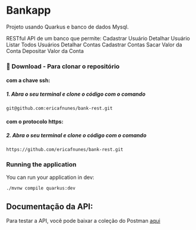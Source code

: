 # Bankapp

Projeto usando Quarkus e banco de dados Mysql.

RESTful API de um banco que permite:
Cadastrar Usuário
Detalhar Usuário
Listar Todos Usuários
Detalhar Contas
Cadastrar Contas
Sacar Valor da Conta
Depositar Valor da Conta



### :floppy_disk: Download - Para clonar o repositório



#### com a chave ssh:

##### 1. Abra o seu terminal e clone o código com o comando

    git@github.com:ericafnunes/bank-rest.git

#### com o protocolo https:

##### 2. Abra o seu terminal e clone o código com o comando

    https://github.com/ericafnunes/bank-rest.git



### Running the application

You can run your application in dev:
```shell script
./mvnw compile quarkus:dev
```

## Documentação da API:

Para testar a API, você pode baixar a coleção do Postman [aqui]()
